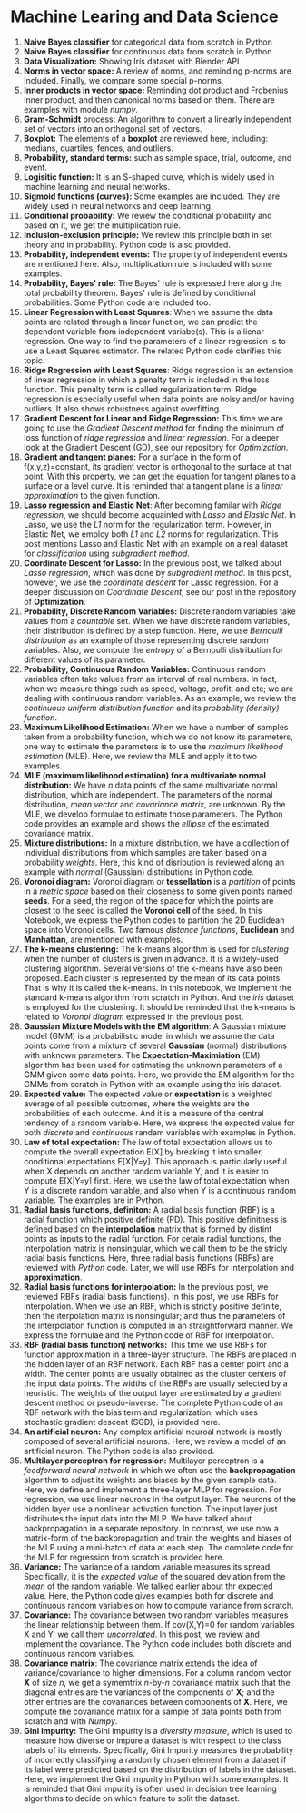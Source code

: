 # Machine Learing and Data Science
1) **Naive Bayes classifier** for categorical data from scratch in Python 
2) **Naive Bayes classifier** for continuous data from scratch in Python 
3) **Data Visualization:** Showing Iris dataset with Blender API
4) **Norms in vector space:** A review of norms, and reminding p-norms are included. Finally, we compare some special p-norms.
5) **Inner products in vector space:** Reminding dot product and Frobenius inner product, and then canonical norms based on them. There are examples with module *numpy*.
6) **Gram-Schmidt** process: An algorithm to convert a linearly independent set of vectors into an orthogonal set of vectors.
7) **Boxplot:** The elements of a **boxplot** are reviewed here, including: medians, quartiles, fences, and outliers.
8) **Probability, standard terms:** such as sample space, trial, outcome, and event.
9) **Logisitic function:** It is an S-shaped curve, which is widely used in machine learning and neural networks.
10) **Sigmoid functions (curves):** Some examples are included. They are widely used in neural networks and deep learning.
11) **Conditional probability:** We review the conditional probability and based on it, we get the multiplication rule. 
12) **Inclusion-exclusion principle:** We review this principle both in set theory and in probability. Python code is also provided. 
13) **Probability, independent events:** The property of independent events are mentioned here. Also, multiplication rule is included with some examples.
14) **Probability, Bayes' rule:** The Bayes' rule is expressed here along the total probability theorem. Bayes' rule is defined by conditional probabilities. Some Python code are included too.
15) **Linear Regression with Least Squares**:  When we assume the data points are related through a linear function, we can predict the dependent variable from independent variabe(s). This is a lienar regression. One way to find the parameters of a linear regression is to use a Least Squares estimator. The related Python code clarifies this topic.
16) **Ridge Regression with Least Squares**: Ridge regression is an extension of linear regression in which a penalty term is included in the loss function. This penalty term is called regularization term. Ridge regression is especially useful when data points are noisy and/or having outliers. It also shows robustness against overfitting.
17) **Gradient Descent for Linear and Ridge Regression:** This time we are going to use the *Gradient Descent method* for finding the minimum of loss function of *ridge regression* and *linear regression*. For a deeper look at the Gradient Descent (GD), see our repository for *Optimization*.
18) **Gradient and tangent  planes:** For a surface in the form of f(x,y,z)=constant, its gradient vector is orthogonal to the surface at that point. With this property, we can get the equation for tangent planes to a surface or a level curve. It is reminded that a tangent plane is a *linear approximation* to the given function.
19) **Lasso regression and Elastic Net**: After becoming familar with *Ridge regression*, we should become acquainted with *Lasso* and *Elastic Net*. In Lasso, we use the *L1* norm for the regularization term. However, in Elastic Net, we employ both *L1* and *L2* norms for regularization. This post mentions Lasso and Elastic Net with an example on a real dataset for *classification* using *subgradient method*.
20) **Coordinate Descent for Lasso:** In the previous post, we talked about *Lasso regression*, which was done by *subgradient method*. In this post, however, we use the *coordinate descent* for Lasso regression. For a deeper discussion on *Coordinate Descent*, see our post in the repository of **Optimization**.
21) **Probability, Discrete Random Variables:** Discrete random variables take values from a *countable* set. When we have discrete random variables, their distribution is defined by a step function. Here, we use *Bernoulli distribution* as an example of those representing discrete random variables. Also, we compute the *entropy* of a Bernoulli distribution for different values of its parameter. 
22) **Probability, Continuous Random Variables:** Continuous random variables often take values from an interval of real numbers. In fact, when we measure things such as speed, voltage, profit, and etc; we are dealing with continuous random variables. As an example, we review the *continuous uniform distribution function* and its *probability (density) function*.  
23) **Maximum Likelihood Estimation:** When we have a number of samples taken from a probability function, which we do not know its parameters, one way to estimate the parameters is to use the *maximum likelihood estimation* (MLE). Here, we review the MLE and apply it to two examples.
24) **MLE (maximum likelihood estimation) for a multivariate normal distribution:** We have *n* data points of the same multivariate normal distribution, which are independent. The parameters of the normal distribution, *mean vector* and *covariance matrix*, are unknown. By the MLE, we develop formulae to estimate those parameters. The Python code provides an example and shows the *ellipse* of the estimated covariance matrix.
25) **Mixture distributions:** In a mixture distribution, we have a collection of individual distributions from which samples are taken based on a probability *weights*. Here, this kind of disribution is reviewed along an example with *normal* (Gaussian) distributions in Python code. 
26) **Voronoi diagram:** Voronoi diagram or **tessellation** is a *partition* of points in a *metric space* based on their closeness to some given points named **seeds**. For a seed, the region of the space for which the points are closest to the seed is called the **Voronoi cell** of the seed. In this Notebook, we express the Python codes to partition the 2D Euclidean space into Voronoi cells. Two famous *distance functions*, **Euclidean** and **Manhattan**, are mentioned with examples.
27) **The k-means clustering:** The k-means algorithm is used for *clustering* when the number of clusters is given in advance. It is a widely-used clustering algorithm. Several versions of the k-means have also been proposed. Each cluster is represented by the mean of its data points. That is why it is called the k-means. In this notebook, we implement the standard k-means algorithm from scratch in Python. And the *iris* dataset is employed for the clustering. It should be reminded that the k-means is related to *Voronoi diagram* expressed in the previous post.
28) **Gaussian Mixture Models with the EM algorithm**: A Gaussian mixture model (GMM) is a probabilistic model in which we assume the data points come from a mixture of several **Gaussian** (normal) distributions with unknown parameters. The **Expectation-Maximiation** (EM) algorithm has been used for estimating the unknown parameters of a GMM given some data points. Here, we provide the EM algorithm for the GMMs from scratch in Python with an example using the iris dataset.  
29) **Expected value:** The expected value or **expectation** is a weighted average of all possible outcomes, where the weights are the probabilities of each outcome. And it is a measure of the central tendency of a random variable. Here, we express the expected value for both *discrete* and *continuous* randam variables with examples in Python.
30) **Law of total expectation:** The law of total expectation allows us to compute the overall expectation E[X] by breaking it into smaller, conditional expectations E[X|Y=y]. This approach is particularly useful when X depends on another random variable Y, and it is easier to compute E[X|Y=y] first. Here, we use the law of total expectation when Y is a discrete random variable, and also when Y is a continuous random variable. The examples are in Python.
31) **Radial basis functions, definiton:** A radial basis function (RBF) is a radial function which positive definite (PD). This positive definitness is defined based on the **interpolation** matrix that is formed by distint points as inputs to the radial function. For cetain radial functions, the interpolation matrix is nonsingular, which we call them to be the stricly radial basis functions. Here, three radial basis functions (RBFs) are reviewed with *Python* code. Later, we will use RBFs for interpolation and **approximation**. 
32) **Radial basis functions for interpolation:** In the previous post, we reviewed RBFs (radial basis functions). In this post, we use RBFs for interpolation. When we use an RBF, which is strictly positive definite, then the iterpolation matrix is nonsingular; and thus the parameters of the interpolation function is computed in an straightforward manner. We express the formulae and the Python code of RBF for interpolation.
33) **RBF (radial basis function) networks:** This time we use RBFs for function approximation in a three-layer structure. The RBFs are placed in the hidden layer of an RBF network. Each RBF has a center point and a width. The center points are usually obtained as the cluster centers of the input data points. The widths of the RBFs are usually selected by a heuristic. The weights of the output layer are estimated by a gradient descent method or pseudo-inverse. The complete Python code of an RBF network with the bias term and regularization, which uses stochastic gradient descent (SGD), is provided here.
34) **An artificial neuron:** Any complex artificial neuroal network is mostly composed of several artificial neurons. Here, we review a model of an artificial neuron. The Python code is also provided.
35) **Multilayer perceptron for regression:** Multilayer perceptron is a *feedforward neural network* in which we often use the **backpropagation** algorithm to adjust its weights ans biases by the given sample data. 
Here, we define and implement a three-layer MLP for regression. For regression, we use linear neurons in the output layer. The neurons of the hidden layer use a nonlinear activation function. The input layer just distributes the input data into the MLP. 
We have talked about backpropagation in a separate repository. In cotnrast, we use now a matrix-form of the backpropagation and train the weights and biases of the MLP using a mini-batch of data at each step. The complete code for the MLP for regression from scratch is provided here.
36) **Variance:** The variance of a random variable measures its spread. Specifically, it is the *expected value* of the squared deviation from the *mean* of the random variable. We talked earlier about thr expected value. Here, the Python code gives examples both for discrete and continuous random variables on how to compute variance from scratch.
37) **Covariance:** The covariance between two random variables measures the linear relationship between them. If cov(X,Y)=0 for random variables X and Y, we call them *uncorrelated*. In this post, we review and implement the covariance. The Python code includes both discrete and continuous random variables. 
38) **Covariance matrix**: The covariance matrix extends the idea of variance/covariance to higher dimensions. For a column random vector **X** of size *n*, we get a symemtrix *n*-by-*n* covariance matrix such that the diagonal entries are the variances of the components of **X**; and the other entries are the covariances between components of **X**. Here, we compute the covariance matrix for a sample of data points both from scratch and with *Numpy*.
39) **Gini impurity:** The Gini impurity is a *diversity measure*, which is used to measure how diverse or impure a dataset is with respect to the class labels of its elments. Specifically, Gini Impurity measures the probability of incorrectly classifying a randomly chosen element from a dataset if its label were predicted based on the distribution of labels in the dataset. Here, we implement the Gini impurity in Python with some examples. It is reminded that Gini impurity is often used in decision tree learning algorithms to decide on which feature to split the dataset. 